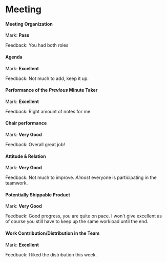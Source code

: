 # Meeting

#### Meeting Organization

Mark: **Pass**

Feedback: You had both roles


#### Agenda 

Mark: **Excellent**

Feedback: Not much to add, keep it up.


#### Performance of the *Previous* Minute Taker

Mark: **Excellent**

Feedback: Right amount of notes for me.


#### Chair performance

Mark: **Very Good**

Feedback: Overall great job!


#### Attitude & Relation

Mark: **Very Good**

Feedback: Not much to improve. *Almost* everyone is participating in the teamwork.


#### Potentially Shippable Product

Mark: **Very Good**

Feedback: Good progress, you are quite on pace. I won't give excellent as of course you still have to keep up the same workload until the end.


#### Work Contribution/Distribution in the Team

Mark: **Excellent**

Feedback: I liked the distribution this week.


